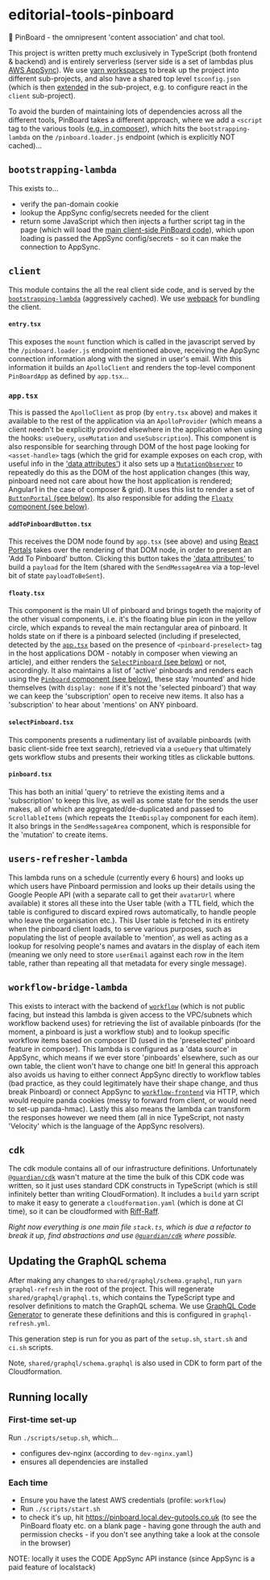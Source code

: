 # editorial-tools-pinboard

📌 PinBoard - the omnipresent 'content association' and chat tool.

This project is written pretty much exclusively in TypeScript (both frontend & backend) and is entirely serverless (server side is a set of lambdas plus [AWS AppSync](https://aws.amazon.com/appsync/)). We use [yarn workspaces](https://classic.yarnpkg.com/en/docs/workspaces/) to break up the project into different sub-projects, and also have a shared top level `tsconfig.json` (which is then [extended](https://www.typescriptlang.org/tsconfig#extends) in the sub-project, e.g. to configure react in the `client` sub-project).

To avoid the burden of maintaining lots of dependencies across all the different tools, PinBoard takes a different approach, where we add a `<script` tag to the various tools ([e.g. in composer](https://github.com/guardian/flexible-content/blame/f9d37a49b0690a67952d2ccccf5255ab3dd7a3a6/flexible-content-composer-backend/src/main/webapp/WEB-INF/scalate-admin/composer.ssp#L106-L108)), which hits the `bootstrapping-lambda` on the `/pinboard.loader.js` endpoint (which is explicitly NOT cached)...

## `bootstrapping-lambda`

This exists to...

- verify the pan-domain cookie
- lookup the AppSync config/secrets needed for the client
- return some JavaScript which then injects a further script tag in the page (which will load the [main client-side PinBoard code](#client)), which upon loading is passed the AppSync config/secrets - so it can make the connection to AppSync.

## `client`

This module contains the all the real client side code, and is served by the [`bootstrapping-lambda`](#bootstrapping-lambda) (aggressively cached). We use [webpack](https://webpack.js.org/) for bundling the client.

#### `entry.tsx`

This exposes the `mount` function which is called in the javascript served by the `/pinboard.loader.js` endpoint mentioned above, receiving the AppSync connection information along with the signed in user's email. With this information it builds an `ApolloClient` and renders the top-level component `PinBoardApp` as defined by `app.tsx`...

### `app.tsx`

This is passed the `ApolloClient` as prop (by `entry.tsx` above) and makes it available to the rest of the application via an `ApolloProvider` (which means a client needn't be explicitly provided elsewhere in the application when using the hooks: `useQuery`, `useMutation` and `useSubscription`). This component is also responsible for searching through DOM of the host page looking for `<asset-handle>` tags (which the grid for example exposes on each crop, with useful info in the ['data attributes'](https://developer.mozilla.org/en-US/docs/Learn/HTML/Howto/Use_data_attributes)) it also sets up a [`MutationObserver`](https://developer.mozilla.org/en-US/docs/Web/API/MutationObserver) to repeatedly do this as the DOM of the host application changes (this way, pinboard need not care about how the host application is rendered; Angular1 in the case of composer & grid). It uses this list to render a set of [`ButtonPortal` (see below)](#addToPinboardButtontsx). Its also responsible for adding the [`Floaty` component (see below)](#floatytsx).

#### `addToPinboardButton.tsx`

This receives the DOM node found by `app.tsx` (see above) and using [React Portals](https://reactjs.org/docs/portals.html) takes over the rendering of that DOM node, in order to present an 'Add To Pinboard' button. Clicking this button takes the ['data attributes'](https://developer.mozilla.org/en-US/docs/Learn/HTML/Howto/Use_data_attributes) to build a `payload` for the Item (shared with the `SendMessageArea` via a top-level bit of state `payloadToBeSent`).

#### `floaty.tsx`

This component is the main UI of pinboard and brings togeth the majority of the other visual components, i.e. it's the floating blue pin icon in the yellow circle, which expands to reveal the main rectangular area of pinboard. It holds state on if there is a pinboard selected (including if preselected, detected by the [`app.tsx`](#apptsx) based on the presence of `<pinboard-preselect>` tag in the host applications DOM - notably in composer when viewing an article), and either renders the [`SelectPinboard` (see below)](#selectPinboardtsx) or not, accordingly. It also maintains a list of 'active' pinboards and renders each using the [`Pinboard` component (see below)](#pinboardtsx), these stay 'mounted' and hide themselves (with `display: none` if it's not the 'selected pinboard') that way we can keep the 'subscription' open to receive new items. It also has a 'subscription' to hear about 'mentions' on ANY pinboard.

#### `selectPinboard.tsx`

This components presents a rudimentary list of available pinboards (with basic client-side free text search), retrieved via a `useQuery` that ultimately gets workflow stubs and presents their working titles as clickable buttons.

#### `pinboard.tsx`

This has both an initial 'query' to retrieve the existing items and a 'subscription' to keep this live, as well as some state for the sends the user makes, all of which are aggregated/de-duplicated and passed to `ScrollableItems` (which repeats the `ItemDisplay` component for each item). It also brings in the `SendMessageArea` component, which is responsible for the 'mutation' to create items.

## `users-refresher-lambda`

This lambda runs on a schedule (currently every 6 hours) and looks up which users have Pinboard permission and looks up their details using the Google People API (with a separate call to get their `avatarUrl` where available) it stores all these into the User table (with a TTL field, which the table is configured to discard expired rows automatically, to handle people who leave the organisation etc.). This User table is fetched in its entirety when the pinboard client loads, to serve various purposes, such as populating the list of people available to 'mention', as well as acting as a lookup for resolving people's names and avatars in the display of each item (meaning we only need to store `userEmail` against each row in the Item table, rather than repeating all that metadata for every single message).

## `workflow-bridge-lambda`

This exists to interact with the backend of [`workflow`](https://github.com/guardian/workflow) (which is not public facing, but instead this lambda is given access to the VPC/subnets which workflow backend uses) for retrieving the list of available pinboards (for the moment, a pinboard is just a workflow stub) and to lookup specific workflow items based on composer ID (used in the 'preselected' pinboard feature in composer). This lambda is configured as a 'data source' in AppSync, which means if we ever store 'pinboards' elsewhere, such as our own table, the client won't have to change one bit! In general this approach also avoids us having to either connect AppSync directly to workflow tables (bad practice, as they could legitimately have their shape change, and thus break Pinboard) or connect AppSync to [`workflow-frontend`](https://github.com/guardian/workflow-frontend) via HTTP, which would require panda cookies (messy to forward from client, or would need to set-up panda-hmac). Lastly this also means the lambda can transform the responses however we need them (all in nice TypeScript, not nasty 'Velocity' which is the language of the AppSync resolvers).

## `cdk`

The cdk module contains all of our infrastructure definitions. Unfortunately [`@guardian/cdk`](https://github.com/guardian/cdk) wasn't mature at the time the bulk of this CDK code was written, so it just uses standard CDK constructs in TypeScript (which is still infinitely better than writing CloudFormation). It includes a `build` yarn script to make it easy to generate a `cloudformation.yaml` (which is done at CI time), so it can be cloudformed with [Riff-Raff](https://github.com/guardian/riff-raff).

_Right now everything is one main file `stack.ts`, which is due a refactor to break it up, find abstractions and use [`@guardian/cdk`](https://github.com/guardian/cdk) where possible._

## Updating the GraphQL schema

After making any changes to `shared/graphql/schema.graphql`, run `yarn graphql-refresh` in the root of the project. This will regenerate `shared/graphql/graphql.ts`, which contains the TypeScript type and resolver definitions to match the GraphQL schema. We use [GraphQL Code Generator](https://graphql-code-generator.com/) to generate these definitions and this is configured in `graphql-refresh.yml`.

This generation step is run for you as part of the `setup.sh`, `start.sh` and `ci.sh` scripts.

Note, `shared/graphql/schema.graphql` is also used in CDK to form part of the Cloudformation.

## Running locally

### First-time set-up

Run `./scripts/setup.sh`, which...

- configures dev-nginx (according to `dev-nginx.yaml`)
- ensures all dependencies are installed

### Each time

- Ensure you have the latest AWS credentials (profile: `workflow`)
- Run `./scripts/start.sh`
- to check it's up, hit https://pinboard.local.dev-gutools.co.uk (to see the PinBoard floaty etc. on a blank page - having gone through the auth and permission checks - if you don't see anything take a look at the console in the browser)

NOTE: locally it uses the CODE AppSync API instance (since AppSync is a paid feature of localstack)

